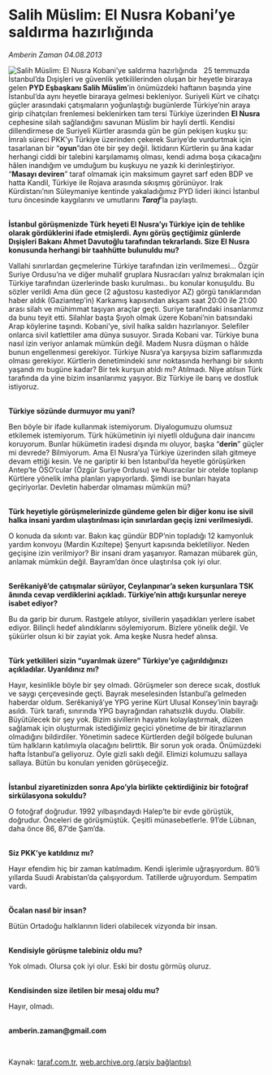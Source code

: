 # Salih Müslim: El Nusra Kobani’ye saldırma hazırlığında

*Amberin Zaman 04.08.2013*

<div class="yazi"><img align="left" alt="Salih Müslim: El Nusra Kobani’ye saldırma hazırlığında" border="0" src="http://www.taraf.com.tr/fotoraflar/makaleler/salih-muslim-el-nusra-kobani-ye-saldirma_2974_orijinal.jpg" style="border-right-width:10px; border-color:#FFFFFF"/><p>25 temmuzda İstanbul’da Dışişleri ve güvenlik yetkililerinden oluşan bir heyetle biraraya gelen <b>PYD Eşbaşkanı Salih Müslim</b>’in önümüzdeki haftanın başında yine İstanbul’da aynı heyetle biraraya gelmesi bekleniyor. Suriyeli Kürt ve cihatçı güçler arasındaki çatışmaların yoğunlaştığı bugünlerde Türkiye’nin araya girip cihatçıları frenlemesi beklenirken tam tersi Türkiye üzerinden <b>El Nusra</b> cephesine silah sağlandığını savunan Müslim bir hayli dertli. Kendisi dillendirmese de Suriyeli Kürtler arasında gün be gün pekişen kuşku şu: İmralı süreci PKK’yı Türkiye üzerinden çekerek Suriye’de vurdurtmak için tasarlanan bir “<b>oyun</b>”dan öte bir şey değil. İktidarın Kürtlerin şu âna kadar herhangi ciddi bir talebini karşılamamış olması, kendi adıma boşa çıkacağını hâlen inandığım ve umduğum bu kuşkuyu ne yazık ki derinleştiriyor. “<b>Masayı deviren</b>” taraf olmamak için maksimum gayret sarf eden BDP ve hatta Kandil, Türkiye ile Rojava arasında sıkışmış görünüyor. Irak Kürdistanı’nın Süleymaniye kentinde yakaladığımız PYD lideri ikinci İstanbul turu öncesinde kaygılarını ve umutlarını <b><i>Taraf</i></b>’la paylaştı.</p>
<p><b><br/>İstanbul görüşmenizde Türk heyeti El Nusra’yı Türkiye için de tehlike olarak gördüklerini ifade etmişlerdi. Aynı görüş geçtiğimiz günlerde Dışişleri Bakanı Ahmet Davutoğlu tarafından tekrarlandı. Size El Nusra konusunda herhangi bir taahhütte bulunuldu mu?</b></p>
<p>Vallahi sınırlardan geçmelerine Türkiye tarafından izin verilmemesi... Özgür Suriye Ordusu’na ve diğer muhalif gruplara Nusracıları yalnız bırakmaları için Türkiye tarafından üzerlerinde baskı kurulması.. bu konular konuşuldu. Bu sözler verildi Ama dün gece (2 ağustosu kastediyor  AZ) görgü tanıklarından haber aldık (Gaziantep’in) Karkamış kapısından akşam saat 20:00 ile 21:00 arası silah ve mühimmat taşıyan araçlar geçti. Suriye tarafındaki insanlarımız da bunu teyit etti. Silahlar başta Şıyoh olmak üzere Kobani’nin batısındaki Arap köylerine taşındı. Kobani’ye, sivil halka saldırı hazırlanıyor. Selefiler onlarca sivil katlettiler ama dünya susuyor. Sırada Kobani var. Türkiye buna nasıl izin veriyor anlamak mümkün değil. Madem Nusra düşman o hâlde bunun engellenmesi gerekiyor. Türkiye Nusra’ya karşıysa bizim saflarımızda olması gerekiyor. Kürtlerin denetimindeki sınır noktasında herhangi bir sıkıntı yaşandı mı bugüne kadar? Bir tek kurşun atıldı mı? Atılmadı. Niye atılsın Türk tarafında da yine bizim insanlarımız yaşıyor. Biz Türkiye ile barış ve dostluk istiyoruz.</p>
<p><b><br/>Türkiye sözünde durmuyor mu yani?</b></p>
<p>Ben böyle bir ifade kullanmak istemiyorum. Diyalogumuzu olumsuz etkilemek istemiyorum. Türk hükümetinin iyi niyetli olduğuna dair inancımı koruyorum. Bunlar hükümetin iradesi dışında mı oluyor, başka “<b>derin</b>” güçler mi devrede? Bilmiyorum. Ama El Nusra’ya Türkiye üzerinden silah gitmeye devam ettiği kesin. Ve ne gariptir ki ben İstanbul’da heyetle görüşürken Antep’te ÖSO’cular (Özgür Suriye Ordusu) ve Nusracılar bir otelde toplanıp Kürtlere yönelik imha planları yapıyorlardı. Şimdi ise bunları hayata geçiriyorlar. Devletin haberdar olmaması mümkün mü?</p>
<p><b><br/>Türk heyetiyle görüşmelerinizde gündeme gelen bir diğer konu ise sivil halka insani yardım ulaştırılması için sınırlardan geçiş izni verilmesiydi.</b></p>
<p>O konuda da sıkıntı var. Bakın kaç gündür BDP’nin topladığı 12 kamyonluk yardım konvoyu (Mardin Kızıltepe) Şenyurt kapısında bekletiliyor. Neden geçişine izin verilmiyor? Bir insani dram yaşanıyor. Ramazan mübarek gün, anlamak mümkün değil. Bayram’dan önce ulaştırılsa çok iyi olur. </p>
<p><b><br/>Serêkaniyê’de çatışmalar sürüyor, Ceylanpınar’a seken kurşunlara TSK ânında cevap verdiklerini açıkladı. Türkiye’nin attığı kurşunlar nereye isabet ediyor?</b></p>
<p>Bu da garip bir durum. Rastgele atılıyor, sivillerin yaşadıkları yerlere isabet ediyor. Bilinçli hedef alındıklarını söylemiyorum. Bizlere yönelik değil. Ve şükürler olsun ki bir zayiat yok. Ama keşke Nusra hedef alınsa.</p>
<p><b><br/>Türk yetkilileri sizin “uyarılmak üzere” Türkiye’ye çağırıldığınızı açıkladılar. Uyarıldınız mı?</b></p>
<p>Hayır, kesinlikle böyle bir şey olmadı. Görüşmeler son derece sıcak, dostluk ve saygı çerçevesinde geçti. Bayrak meselesinden İstanbul’a gelmeden haberdar oldum. Serêkaniyâ’ye YPG yerine Kürt Ulusal Konsey’inin bayrağı asıldı. Türk tarafı, sınırında YPG bayrağından rahatsızlık duydu. Olabilir. Büyütülecek bir şey yok. Bizim sivillerin hayatını kolaylaştırmak, düzen sağlamak için oluşturmak istediğimiz geçici yönetime de bir itirazlarının olmadığını bildirdiler. Yönetimin sadece Kürtlerden değil bölgede bulunan tüm halkların katılımıyla olacağını belirttik. Bir sorun yok orada. Önümüzdeki hafta İstanbul’a geliyoruz. Öyle gizli saklı değil. Elimizi kolumuzu sallaya sallaya. Bütün bu konuları yeniden görüşeceğiz. </p>
<p><b><br/>İstanbul ziyaretinizden sonra Apo’yla birlikte çektirdiğiniz bir fotoğraf sirkülasyona sokuldu?</b></p>
<p>O fotoğraf doğrudur. 1992 yılbaşındaydı Halep’te bir evde görüştük, doğrudur. Önceleri de görüşmüştük. Çeşitli münasebetlerle. 91’de Lübnan, daha önce 86, 87’de Şam’da.</p>
<p><b><br/>Siz PKK’ye katıldınız mı?</b></p>
<p>Hayır efendim hiç bir zaman katılmadım. Kendi işlerimle uğraşıyordum. 80’li yıllarda Suudi Arabistan’da çalışıyordum. Tatillerde uğruyordum. Sempatim vardı. </p>
<p><b><br/>Öcalan nasıl bir insan?</b></p>
<p>Bütün Ortadoğu halklarının lideri olabilecek vizyonda bir insan. </p>
<p><b><br/>Kendisiyle görüşme talebiniz oldu mu?</b></p>
<p>Yok olmadı. Olursa çok iyi olur. Eski bir dostu görmüş oluruz.</p>
<p><b><br/>Kendisinden size iletilen bir mesaj oldu mu?</b></p>
<p>Hayır, olmadı.</p><b>
<p><br/>amberin.zaman@gmail.com</p>
<p></p></b> 
</div>

Kaynak: [taraf.com.tr](http://www.taraf.com.tr:80/amberin-zaman/makale-salih-muslim-el-nusra-kobani-ye-saldirma.htm), [web.archive.org (arşiv bağlantısı)](http://web.archive.org/web/20130807082502/http://www.taraf.com.tr:80/amberin-zaman/makale-salih-muslim-el-nusra-kobani-ye-saldirma.htm)
